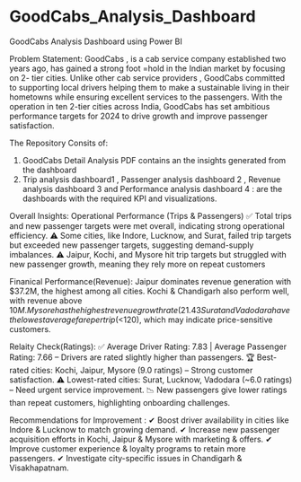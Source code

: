 # GoodCabs_Analysis_Dashboard
GoodCabs Analysis Dashboard using Power BI

Problem Statement:
GoodCabs , is a cab service company established two years ago,
has gained a strong foot =hold in the Indian market by focusing on 
2- tier  cities.
Unlike other cab service providers , GoodCabs committed to supporting 
local drivers helping them to make a sustainable living in their 
hometowns while ensuring excellent services to the passengers.
With the operation in ten 2-tier cities across India,
GoodCabs has set ambitious performance targets for 2024 to 
drive growth and improve passenger satisfaction.

The Repository Consits of:
1. GoodCabs Detail Analysis PDF contains an the insights generated from the dashboard
2. Trip analysis dashboard1 , Passenger analysis dashboard 2 , Revenue analysis dashboard 3 and
   Performance analysis dashboard 4 : are the dashboards with the required KPI and visualizations.

Overall Insights:
Operational Performance (Trips & Passengers)
✅ Total trips and new passenger targets were met overall, indicating strong operational efficiency.
⚠️ Some cities, like Indore, Lucknow, and Surat, failed trip targets but exceeded new passenger targets, suggesting demand-supply imbalances.
⚠️ Jaipur, Kochi, and Mysore hit trip targets but struggled with new passenger growth, meaning they rely more on repeat customers

Finanical Performance(Revenue):
Jaipur dominates revenue generation with $37.2M, the highest among all cities.
Kochi & Chandigarh also perform well, with revenue above $10M.
Mysore has the highest revenue growth rate (21.43%), despite lower total revenue.
Surat and Vadodara have the lowest average fare per trip (<$120), which may indicate price-sensitive customers.

Relaity Check(Ratings):
✅ Average Driver Rating: 7.83 | Average Passenger Rating: 7.66 – Drivers are rated slightly higher than passengers.
🏆 Best-rated cities: Kochi, Jaipur, Mysore (9.0 ratings) – Strong customer satisfaction.
⚠️ Lowest-rated cities: Surat, Lucknow, Vadodara (~6.0 ratings) – Need urgent service improvement.
📉 New passengers give lower ratings than repeat customers, highlighting onboarding challenges.

Recommendations for Improvement :
✔ Boost driver availability in cities like Indore & Lucknow to match growing demand.
✔ Increase new passenger acquisition efforts in Kochi, Jaipur & Mysore with marketing & offers.
✔ Improve customer experience & loyalty programs to retain more passengers.
✔ Investigate city-specific issues in Chandigarh & Visakhapatnam.







